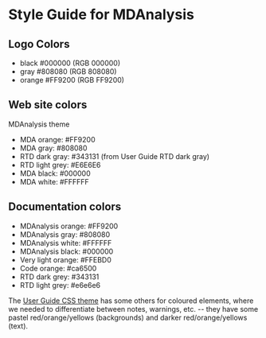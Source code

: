 # Style Guide for MDAnalysis

## Logo Colors

* black #000000 (RGB 000000)
* gray #808080 (RGB 808080)
* orange #FF9200 (RGB FF9200) 

## Web site colors

MDAnalysis theme

* MDA orange: #FF9200
* MDA gray:   #808080
* RTD dark gray: #343131      (from User Guide RTD dark gray)
* RTD light grey: #E6E6E6
* MDA black:  #000000
* MDA white:  #FFFFFF



## Documentation colors

* MDAnalysis orange: #FF9200 
* MDAnalysis gray: #808080
* MDAnalysis white: #FFFFFF
* MDAnalysis black: #000000
* Very light orange: #FFEBD0
* Code orange: #ca6500
* RTD dark grey: #343131
* RTD light grey: #e6e6e6

The [User Guide CSS theme](https://github.com/MDAnalysis/UserGuide/blob/develop/doc/source/_static/custom.css) has some others for coloured elements, where we needed to differentiate between notes, warnings, etc. -- they have some pastel red/orange/yellows (backgrounds) and darker red/orange/yellows (text).
